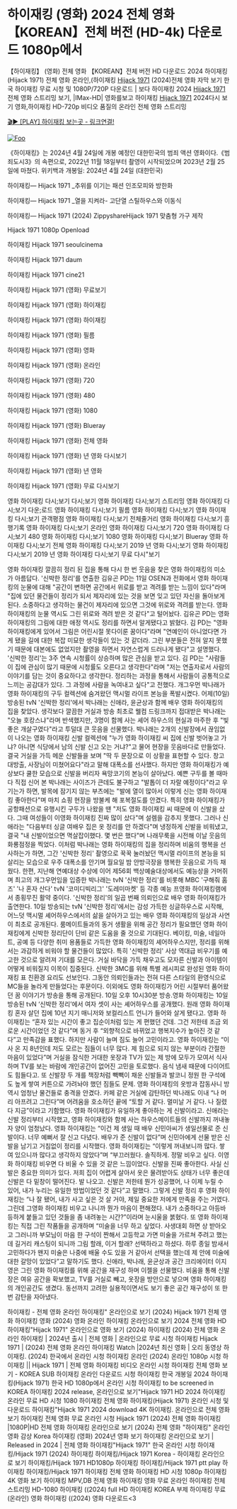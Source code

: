 # 하이재킹 (영화) 2024 전체 영화 【KOREAN】전체 버전 (HD-4k) 다운로드 1080p에서

【하이재킹】 (영화) 전체 영화 【KOREAN】전체 버전 HD 다운로드 2024 하이재킹(Hijack 1971) 전체 영화 온라인,(하이재킹 [Hijack 1971](https://jpflix.cloud/ko/movie/1147710) (2024)전체 영화 자막 보기 한국 하이재킹 무료 시청 및 1080P/720P 다운로드 | 보다 하이재킹 2024 [Hijack 1971](https://jpflix.cloud/ko/movie/1147710)전체 영화 스트리밍 보기, |IMax-HD| 영화를보고 하이재킹 [Hijack 1971](https://jpflix.cloud/ko/movie/1147710) 2024다시 보기 영화,하이재킹 HD-720p 비디오 품질의 온라인 전체 영화 스트리밍


[🎬▶ [PLAY] 하이재킹 보는곳 - 링크연결!](https://jpflix.cloud/ko/movie/1147710)


<a href="https://jpflix.cloud/ko/movie/1147710" rel="nofollow"><img src="https://camo.githubusercontent.com/917e6ed5c302499242165dcc02bdbce85c075fd21b35918eb9c0b771855261b8/68747470733a2f2f7374617469632e7769787374617469632e636f6d2f6d656469612f6232343966395f61646163386637306662336634356238383639313639366337376465313866337e6d76322e676966" alt="Foo" style="max-width: 100%;"></a>


《하이재킹》는 2024년 4월 24일에 개봉 예정인 대한민국의 범죄 액션 영화이다.《범죄도시3》의 속편으로, 2022년 11월 18일부터 촬영이 시작되었으며 2023년 2월 25일에 마쳤다. 위키백과 개봉일: 2024년 4월 24일 (대한민국)

하이재킹— Hijack 1971 _추위를 이기는 패션 인조모피와 방한화

하이재킹— Hijack 1971 _열을 지켜라- 고단열 스틸하우스와 이동식

하이재킹— Hijack 1971 (2024) ZippyshareHijack 1971 맞춤형 가구 제작

Hijack 1971 1080p Openload

하이재킹 Hijack 1971 seoulcinema

하이재킹 Hijack 1971 daum

하이재킹 Hijack 1971 cine21

하이재킹 Hijack 1971 (영화) 무료보기

하이재킹 Hijack 1971 (영화) 하이재킹

하이재킹 Hijack 1971 (영화) 하이재킹

하이재킹 Hijack 1971 (영화) 필름

하이재킹 Hijack 1971 (영화) 영화

하이재킹 Hijack 1971 (영화) 온라인

하이재킹 Hijack 1971 (영화) 720

하이재킹 Hijack 1971 (영화) 480

하이재킹 Hijack 1971 (영화) 1080

하이재킹 Hijack 1971 (영화) Blueray

하이재킹 Hijack 1971 (영화) 전체 영화

하이재킹 Hijack 1971 (영화) 년 영화 다시보기

하이재킹 Hijack 1971 (영화) 년 영화

하이재킹 Hijack 1971 (영화) 무료 다시보기

영화 하이재킹 다시;보기 다시;보기 영화 하이재킹 다시;보기 스트리밍 영화 하이재킹 다시;보기 다운;로드 영화 하이재킹 다시;보기 필름 영화 하이재킹 다시;보기 영화 하이재킹 다시;보기 관객평점 영화 하이재킹 다시;보기 전체줄거리 영화 하이재킹 다시;보기 흥행기록 영화 하이재킹 다시;보기 온라인 영화 하이재킹 다시;보기 720 영화 하이재킹 다시;보기 480 영화 하이재킹 다시;보기 1080 영화 하이재킹 다시;보기 Blueray 영화 하이재킹 다시;보기 전체 영화 하이재킹 다시;보기 2019 년 영화 다시;보기 영화 하이재킹 다시;보기 2019 년 영화 하이재킹 다시;보기 무료 다시"보기

영화 하이재킹 깔끔히 정리 된 집을 통해 다시 한 번 웃음을 찾은 영화 하이재킹의 미소가 아름답다. '신박한 정리'를 연출한 김유곤 PD는 11일 OSEN과 전화에서 영화 하이재킹의 눈물에 대해 "공간이 변하면 공간에서 위로를 받고 격려를 받는 느낌이 있다"라며 "집에 있던 물건들이 정리가 되서 제자리에 있는 것을 보면 잊고 있던 자신을 돌아보게 된다. 소중하다고 생각하는 물건이 제자리에 있으면 그것에 위로와 격려를 받는다. 영화 하이재킹의 눈물 역시도 그린 위로와 격려 받은 것 같다"고 털어놨다. 김유곤 PD는 영화 하이재킹의 그림에 대한 애정 역시도 정리를 하면서 알게됐다고 밝혔다. 김 PD는 "영화 하이재킹에게 있어서 그림은 어린시절 못다이룬 꿈이다"라며 "연예인이 아니었다면 가게 됐을 길에 대한 복잡 미묘한 생각들이 있는 것 같더라. 그린 부분들은 전혀 알지 못했기 때문에 대본에도 없었지만 촬영을 하면서 자연스럽게 드러나게 됐다"고 설명했다. '신박한 정리'는 3주 연속 시청률이 상승하며 많은 관심을 받고 있다. 김 PD는 "사람들이 집에 관심이 많기 때문에 시청률도 오른다고 생각한다"라며 "저는 연출자로서 사람의 이야기를 담는 것이 중요하다고 생각한다. 정리하는 과정을 통해서 사람들이 공통적으로 느끼는 공감대가 있다. 그 과정에 사람을 녹여내고 싶다"고 전했다. 개그우먼 박나래가 영화 하이재킹의 구두 컬렉션에 숨겨왔던 맥시멀 라이프 본능을 폭발시켰다. 어제(10일) 방송된 tvN '신박한 정리'에서 박나래는 신애라, 윤균상과 함께 배우 영화 하이재킹의 집을 찾았다. 생각보다 깔끔한 거실과 방송 최초로 웰컴 드링크까지 접대받은 박나래는 "오늘 호캉스냐"라며 반색했지만, 3명이 함께 사는 셰어 하우스의 현실과 마주한 후 "빛 좋은 개살구였다"라고 투덜대 큰 웃음을 선물했다. 박나래는 2개의 신발장에서 끊임없이 나오는 영화 하이재킹 신발 컬렉션에 "누가 영화 하이재킹 씨 집에 신발 벗어놓고 가냐? 아니면 식당에서 남의 신발 신고 오는 거냐?"고 물어 현장을 웃음바다로 만들었다. 결국 거실을 가득 메운 신발들을 보며 "딱 두 문장으로 이 상황을 표현할 수 있다. 창고 대방출, 사장님이 미쳤어요다"라고 말해 대폭소를 선사했다. 하지만 영화 하이재킹가 예상보다 쿨한 모습으로 신발을 버리자 욕망코기의 본능이 살아났다. 예쁜 구두를 볼 때마다 직접 신어 본 박나래는 사이즈가 큰데도 불구하고 "발톱이 더 자랄 예정이다"라고 우기는가 하면, 발목에 잠기지 않는 부츠에는 "발에 열이 많아서 이렇게 신는 영화 하이재킹 좋아한다"며 마치 쇼핑 현장을 방불케 해 포복절도를 안겼다. 특히 영화 하이재킹가 공항패션으로 유행시킨 구두가 나왔을 땐 "저도 영화 하이재킹 씨 때문에 이 신발을 샀다. 그때 여성들이 이영화 하이재킹 진짜 많이 샀다"며 설렘을 감추지 못했다. 그러나 신애라는 "다음부터 싱글 여배우 집은 옷 정리를 안 하겠다"며 냉정하게 신발을 비워냈고, 결국 "내 신발이었으면 멱살잡이했다. 몇 번은 했다"며 나래무룩을 시전해 이날 웃음의 화룡점정을 찍었다. 이처럼 박나래는 영화 하이재킹의 집을 정리하며 비움의 행복을 선사하는가 하면, 그간 '신박한 정리' 촬영으로 꾹꾹 눌러놨던 맥시멀 라이프의 본능을 되살리는 모습으로 우주 대폭소를 안기며 월요일 밤 안방극장을 행복한 웃음으로 가득 채웠다. 한편, 지난해 연예대상 수상에 이어 제56회 백상예술대상에서도 예능상을 거머쥐며 최고의 개그우먼임을 입증한 박나래는 tvN '신박한 정리'를 비롯해 MBC '구해줘 홈즈' '나 혼자 산다' tvN '코미디빅리그' '도레미마켓' 등 각종 예능 프영화 하이재킹램에서 종횡무진 활약 중이다. '신박한 정리'의 일곱 번째 의뢰인으로 배우 영화 하이재킹가 출연한다. 10일 방송되는 tvN '신박한 정리'에서는 감성 가득한 싱글하우스로 시작해, 어느덧 맥시멀 셰어하우스에서의 삶을 살아가고 있는 배우 영화 하이재킹의 일상과 사연이 최초로 공개된다. 룸메이트들과의 동거 생활을 위해 공간 정리가 필요했던 영화 하이재킹에게 신박한 정리단이 단비 같은 도움을 줄 것으로 기대된다. 베이킹, 미술, 네일아트, 공예 등 다양한 취미 용품들로 가득한 영화 하이재킹의 셰어하우스지만, 정리를 위해서는 과감하게 비워야 할 물건들이 많았다. 특히 '신박한 정리' 사상 역대급 비우기를 예고한 것으로 알려져 기대를 모은다. 거실 바닥을 가득 채우고도 모자른 신발과 아이템이 어떻게 비워질지 이목이 집중된다. 신박한 3MC를 위해 특별 레시피로 완성된 영화 하이재킹 표 친환경 요리도 선보인다. 그동안 의뢰인들과는 전혀 다른 스타일의 환영식으로 MC들을 놀라게 만들었다는 후문이다. 이외에도 영화 하이재킹가 어린 시절부터 품어왔던 꿈 이야기가 방송을 통해 공개된다. 10일 오후 10시30분 방송.영화 하이재킹는 10일 방송된 tvN ‘신박한 정리’에서 여자 셋이 사는 셰어하우스를 공개했다. 원래 영화 하이재킹 혼자 살던 집에 10년 지기 매니저와 보컬리스트 언니가 들어와 살게 됐다고. 영화 하이재킹는 “혼자 있는 시간이 좋고 집순이처럼 있는 게 편했던 건데. 그건 저한테 조금 외로운 시간이었던 것 같다”며 동거 후 “외향적으로 바뀌었고 행복지수가 높아진 것 같다”고 만족감을 표했다. 하지만 사람이 늘며 짐도 늘어 고민이라고. 영화 하이재킹는 “이사 온 지 8년인데 저도 모르는 짐들이 너무 많다. 제 힘으로 되지 않는 부분이라 간절한 마음이 있었다”며 거실을 잠식한 거대한 옷장과 TV가 있는 제 방에 모두가 모여서 식사하며 TV를 보는 바람에 개인공간이 없어진 고민을 토로했다. 음식 냄새 때문에 다이어트도 힘들다고. 또 신발장 두 개를 책장처럼 빽빽이 채운 신발들과 발코니 정원 한 구석에도 높게 쌓여 커튼으로 가려놔야 했던 짐들도 문제. 영화 하이재킹의 옷방과 잡동사니 방 역시 엄청난 물건들로 충격을 안겼다. 카페 같은 거실에 감탄하던 박나래도 이내 “나 머리 아프려고 그린다”며 어려움을 호소하던 끝에 “토할 거 같다. 멀미날 거 같다. 나 질렸다 지금”이라고 기함했다. 영화 하이재킹가 유일하게 좋아하는 게 신발이라고. 신애라는 신발 정리부터 시작했고, 영화 하이재킹와 함께 사는 하우스메이트들의 신발까지 꺼내놓자 양이 엄청났다. 영화 하이재킹는 “이건 제 생일 때 배우 신민아씨가 생일선물로 준 신발이다. 너무 예뻐서 잘 신고 다녔다. 배우가 준 신발이 없다”며 신민아에게 선물 받은 신발을 남기고 거침없이 정리를 시작했다. 영화 하이재킹는 “이렇게 꺼내보니까 많다. 쌓여 있으니까 많다고 생각하지 않았다”며 “부끄러웠다. 솔직하게. 정말 비우고 싶다. 이영화 하이재킹 비우면 다 비울 수 있을 것 같은 느낌이었다. 신발을 진짜 좋아한다. 사실 신발은 중요한 의미가 있다. 저희 집이 어렵게 살아서 옷은 물려받아도 상태가 너무 좋은데 신발은 다 밑창이 떨어진다. 발 나오고. 신발은 저한테 뭔가 성공했어, 나 이제 누릴 수 있어, 내가 누리는 유일한 방법이었던 것 같다”고 말했다. 그렇게 신발 정리 후 영화 하이재킹는 “나 잘 됐어, 내가 사고 싶은 것 살 거야, 제일 중요한 저에게 만족을 주는 거였다. 그린데 그영화 하이재킹 비우고 나니까 뭔가 마음이 편해졌다. 내가 소중하다고 아등바등하게 붙들고 있던 것들을 좀 내려놓는 시간?”이라며 눈시울을 붉혔다. 또 영화 하이재킹는 직접 그린 작품들을 공개하며 “미술을 너무 하고 싶었다. 사생대회 하면 상 받아오고 그러니까 부모님이 마음 한 구석이 짠해서 고등학교 가면 미술을 가르쳐 주려고 했는데 길거리 캐스팅이 되니까 그림 할래, 이거 할래? 선택하라고 하셨다. 하루 종일 밤새서 고민하다가 왠지 미술은 나중에 배울 수도 있을 거 같아서 선택을 했는데 제 안에 미술에 대한 갈망이 있었다”고 말하기도 했다. 신애라, 박나래, 윤균상과 공간 크리에이터 이지영은 그린 영화 하이재킹를 위해 공간을 재구성 하며 이젤을 선물했다. 비움을 통해 신발장은 여유 공간을 확보했고, TV를 거실로 빼고, 옷장을 방안으로 넣으며 영화 하이재킹의 개인공간도 생겼다. 동선까지 고려한 실용적이면서도 보기 좋은 공간 재구성이 또 한 번 감탄을 자아냈다.

하이재킹 - 전체 영화 온라인 하이재킹" 온라인으로 보기 (2024) Hijack 1971 전체 영화 하이재킹 영화 (2024) 영화 온라인 하이재킹 온라인으로 보기 2024 전체 영화 HD 하이재킹"Hijack 1971" 온라인으로 영화 보기 (2024) 하이재킹 (2024) 전체 영화 온라인 하이재킹 | 2024년 출시 | 전체 영화 | 온라인으로 무료 시청 하이재킹 Hijack 1971 | (2024) 전체 영화 온라인 하이재킹 Watch |2024년 최신 영화 | 오리 동영상 하이재킹. (2024) 한국에서 온라인 시청 하이재킹 온라인 (2024) 온라인 1080p 시청 하이재킹 || Hijack 1971 | 전체 영화 하이재킹 비디오 온라인 시청 하이재킹 전체 영화 보기 - KOREA SUB 하이재킹 온라인 다운로드 시청 하이재킹 한국 개봉일 2024 하이재킹(Hijack 1971) 한국 HD 1080p에서 온라인 시청 하이재킹 to be screened in KOREA 하이재킹 2024 release, 온라인으로 보기"Hijack 1971 HD 2024 하이재킹 온라인 무료 HD 시청 1080 하이재킹 전체 영화 하이재킹(Hijack 1971) 온라인 시청 및 다운로드 하이재킹"Hijack 1971 2024 download 4K 하이재킹. 온라인으로 전체 영화 보기 하이재킹 전체 영화 무료 온라인 시청 Hijack 1971 (2024) 전체 영화 하이재킹 |1080P|HD 전체 영화 하이재킹 온라인으로 보기 (2024) 전체 영화 "하이재킹" 온라인 영화 감상 Korea 하이재킹 (영화) 2024년 영화 보기 하이재킹 온라인으로 보기 | Released in 2024 | 전체 영화 하이재킹"Hijack 1971" 한국 온라인 시청 하이재킹/Hijack 1971 (2024) 하이재킹 하이재킹/Hijack 1971 Korea - 하이재킹 온라인으로 보기 하이재킹/Hijack 1971 HD1080p 하이재킹 하이재킹/Hijack 1971 ptt play 하이재킹 하이재킹/Hijack 1971 하이재킹 전체 영화 하이재킹 HD 시청 1080p 하이재킹 4K 영화 보기 하이재킹 MPV,DB 전체 영화 하이재킹 영화 무료 온라인 하이재킹 전체 스트리밍 HD-1080 하이재킹 ((2024) full HD 하이재킹 KOREA 부제 하이재킹 무료(온라인) 영화 하이재킹 ((2024) 영화 다운로드<3

